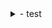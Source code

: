 <details>
    <summary>- test</summary>
    <div markdown="1">    
    
        - [1to25Game](https://github.com/mirkhan1218/smhrd/tree/main/Learning%20Code/AndroidStudioProjects/1to25Game)
        - [Ex1004](https://github.com/mirkhan1218/smhrd/tree/main/Learning%20Code/AndroidStudioProjects/Ex1004)
        - [Ex10052](https://github.com/mirkhan1218/smhrd/tree/main/Learning%20Code/AndroidStudioProjects/Ex10052)
        - [Ex1006](https://github.com/mirkhan1218/smhrd/tree/main/Learning%20Code/AndroidStudioProjects/Ex1006)

    </div>
</details>

